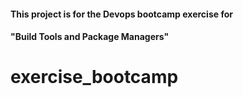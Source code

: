 #### This project is for the Devops bootcamp exercise for 
#### "Build Tools and Package Managers" 
# exercise_bootcamp
